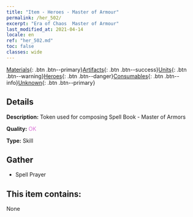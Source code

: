 ```yaml
---
title: "Item - Heroes - Master of Armour"
permalink: /her_502/
excerpt: "Era of Chaos  Master of Armour"
last_modified_at: 2021-04-14
locale: en
ref: "her_502.md"
toc: false
classes: wide
---
```

 [Materials](/Items/){: .btn .btn--primary}[Artifacts](/Items/Artifacts/){: .btn .btn--success}[Units](/Items/Units/){: .btn .btn--warning}[Heroes](/Items/Heroes/){: .btn .btn--danger}[Consumables](/Items/Consumables/){: .btn .btn--info}[Unknown](/Items/Unknown/){: .btn .btn--primary}

## Details
 **Description:** Token used for composing Spell Book - Master of Armors

 **Quality:** <span style="color: #DA70D6">OK</span>

 **Type:** Skill

## Gather

*    Spell Prayer 

## This item contains:

  None

